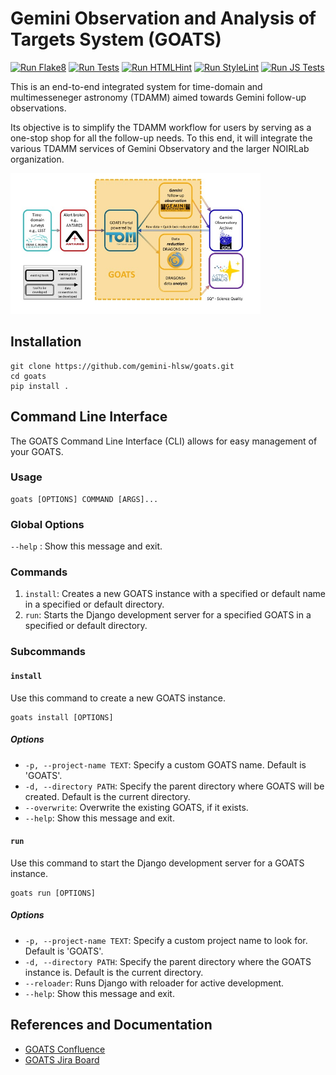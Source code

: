 # Gemini Observation and Analysis of Targets System (GOATS)

[![Run Flake8](https://github.com/gemini-hlsw/goats/actions/workflows/run_flake8.yaml/badge.svg?branch=main&event=push)](https://github.com/gemini-hlsw/goats/actions/workflows/run_flake8.yaml)
[![Run Tests](https://github.com/gemini-hlsw/goats/actions/workflows/run_tests.yaml/badge.svg?branch=main&event=push)](https://github.com/gemini-hlsw/goats/actions/workflows/run_tests.yaml)
[![Run HTMLHint](https://github.com/gemini-hlsw/goats/actions/workflows/run_htmlhint.yaml/badge.svg?branch=main&event=push)](https://github.com/gemini-hlsw/goats/actions/workflows/run_htmlhint.yaml)
[![Run StyleLint](https://github.com/gemini-hlsw/goats/actions/workflows/run_stylelint.yaml/badge.svg?branch=main&event=push)](https://github.com/gemini-hlsw/goats/actions/workflows/run_stylelint.yaml)
[![Run JS Tests](https://github.com/gemini-hlsw/goats/actions/workflows/run_js_tests.yaml/badge.svg?branch=main&event=push)](https://github.com/gemini-hlsw/goats/actions/workflows/run_js_tests.yaml)

This is an end-to-end integrated system for time-domain and multimesseneger astronomy (TDAMM) aimed towards Gemini follow-up observations.

Its objective is to simplify the TDAMM workflow for users by serving as a one-stop shop for all the follow-up needs. To this end, it will integrate the various TDAMM services of Gemini Observatory and the larger NOIRLab organization.

<img
  src="doc/graphics/goats_with_lab.jpg"
  alt="Schematic of GOATS"
  title="Ecosystem of GOATS"
  style="display: inline-block; margin: 0 auto; max-width: 400px">

## Installation

```shell
git clone https://github.com/gemini-hlsw/goats.git
cd goats
pip install .
```

## Command Line Interface

The GOATS Command Line Interface (CLI) allows for easy management of your GOATS.

### Usage

```shell
goats [OPTIONS] COMMAND [ARGS]...
```

### Global Options

`--help`  : Show this message and exit.

### Commands

1. `install`: Creates a new GOATS instance with a specified or default name in a specified or default directory.
2. `run`: Starts the Django development server for a specified GOATS in a specified or default directory.

### Subcommands

#### `install`

Use this command to create a new GOATS instance.

```shell
goats install [OPTIONS]
```

##### Options
- `-p, --project-name TEXT`: Specify a custom GOATS name. Default is 'GOATS'.
- `-d, --directory PATH`: Specify the parent directory where GOATS will be created. Default is the current directory.
- `--overwrite`: Overwrite the existing GOATS, if it exists.
- `--help`: Show this message and exit.

#### `run`

Use this command to start the Django development server for a GOATS instance.

```shell
goats run [OPTIONS]
```

##### Options
- `-p, --project-name TEXT`: Specify a custom project name to look for. Default is 'GOATS'.
- `-d, --directory PATH`: Specify the parent directory where the GOATS instance is. Default is the current directory.
- `--reloader`: Runs Django with reloader for active development.
- `--help`: Show this message and exit.

## References and Documentation

- [GOATS Confluence](https://noirlab.atlassian.net/wiki/spaces/GOATS/overview)
- [GOATS Jira Board](https://noirlab.atlassian.net/jira/software/projects/GOATS/boards/57)
